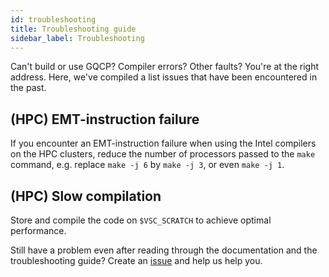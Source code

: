 ```yaml
---
id: troubleshooting
title: Troubleshooting guide
sidebar_label: Troubleshooting
---
```


Can't build or use GQCP? Compiler errors? Other faults? You're at the right address. Here, we've compiled a list issues that have been encountered in the past.

## (HPC) EMT-instruction failure
If you encounter an EMT-instruction failure when using the Intel compilers on the HPC clusters, reduce the number of processors passed to the `make` command, e.g. replace `make -j 6` by `make -j 3`, or even `make -j 1`.

## (HPC) Slow compilation
Store and compile the code on `$VSC_SCRATCH` to achieve optimal performance. 

Still have a problem even after reading through the documentation and the troubleshooting guide? Create an [issue](https://github.com/GQCG/GQCP/issues/new/choose) and help us help you.
